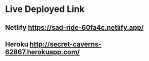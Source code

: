 # Live Deployed Link

## Netlify   https://sad-ride-60fa4c.netlify.app/
## Heroku    http://secret-caverns-62867.herokuapp.com/

